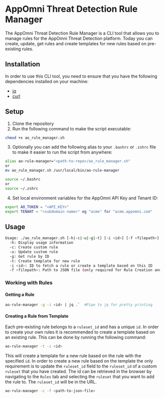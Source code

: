 # AppOmni Threat Detection Rule Manager

The AppOmni Threat Detection Rule Manager is a CLI tool that allows you to manage rules for the AppOmni Threat Detection platform. Today you can create, update, get rules and create templates for new rules based on pre-existing rules.

## Installation
In order to use this CLI tool, you need to ensure that you have the following dependencies installed on your machine:
- [jq](https://stedolan.github.io/jq/)
- [curl](https://curl.se/)

## Setup
1. Clone the repository
2. Run the following command to make the script executable:
```bash 
chmod +x ao_rule_manager.sh
```
3. Optionally you can add the following alias to your `.bashrc` or `.zshrc` file to make it easier to run the script from anywhere:
```bash
alias ao-rule-manager="<path-to-repo>/ao_rule_manager.sh"
or
mv ao_rule_manager.sh /usr/local/bin/ao-rule-manager
```
```bash
source ~/.bashrc
or
source ~/.zshrc
```
4. Set local environment variables for the AppOmni API Key and Tenant ID:
```bash
export AO_TOKEN = "<API_KEY>"
export TENANT = "<subdomain name>" eg "acme" for "acme.appomni.com"
```


## Usage
```bash
Usage: ./ao_rule_manager.sh [-h|-c|-u|-g|-t] [-i <id>] [-f <filepath>]
  -h: Display usage information
  -c: Create custom rule
  -u: Update custom rule
  -g: Get rule by ID
  -t: Create template for new rule
  -i <id>: ID to fetch a rule or create a template based on this ID
  -f <filepath>: Path to JSON file (only required for Rule Creation and Updates)

```

### Working with Rules  
#### Getting a Rule
```bash
ao-rule-manager -g -i <id> | jq .`  #Pipe to jq for pretty printing
```

#### Creating a Rule from Template
Each pre-existing rule belongs to a `ruleset_id` and has a unique `id`. In order to create your own rules it is recommended to create a template based on an existing rule. This can be done by running the following command:
```bash
ao-rule-manager -t -i <id>
```
This will create a template for a new rule based on the rule with the specified `id`. In order to create a new rule based on the template the only requirement is to update the `ruleset_id` field to the `ruleset_id` of a custom `ruleset` that you have created. The id can be retrieved in the browser by navigating to the `Rules` tab and selecting the `ruleset` that you want to add the rule to. The `ruleset_id` will be in the URL.   
```bash
ao-rule-manager -c -f <path-to-json-file>
```